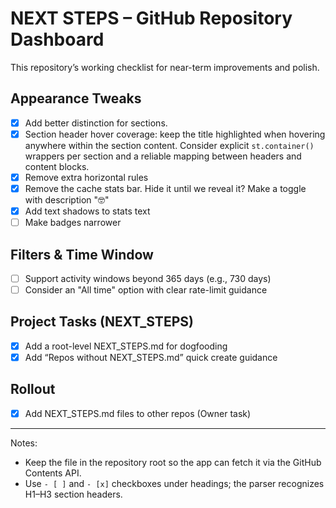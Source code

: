 # NEXT STEPS – GitHub Repository Dashboard

This repository’s working checklist for near-term improvements and polish.

## Appearance Tweaks

- [x] Add better distinction for sections.
- [x] Section header hover coverage: keep the title highlighted when hovering anywhere within the section content. Consider explicit `st.container()` wrappers per section and a reliable mapping between headers and content blocks.
- [x] Remove extra horizontal rules
- [x] Remove the cache stats bar. Hide it until we reveal it? Make a toggle with description "🤓"
- [x] Add text shadows to stats text
- [ ] Make badges narrower

## Filters & Time Window

- [ ] Support activity windows beyond 365 days (e.g., 730 days)
- [ ] Consider an "All time" option with clear rate-limit guidance

## Project Tasks (NEXT_STEPS)

- [x] Add a root-level NEXT_STEPS.md for dogfooding
- [x] Add “Repos without NEXT_STEPS.md” quick create guidance

## Rollout

- [x] Add NEXT_STEPS.md files to other repos (Owner task)

---

Notes:

- Keep the file in the repository root so the app can fetch it via the GitHub Contents API.
- Use `- [ ]` and `- [x]` checkboxes under headings; the parser recognizes H1–H3 section headers.
